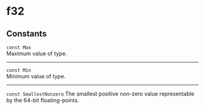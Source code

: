 # f32

## Constants
`const Max`\
Maximum value of type.

---

`const Min`\
Minimum value of type. 

---

`const SmallestNonzero`
The smallest positive non-zero value representable by the 64-bit floating-points.
